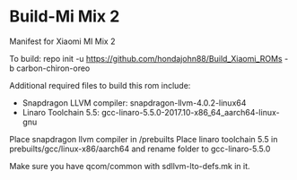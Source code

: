 # Build-Mi Mix 2
Manifest for Xiaomi MI Mix 2

To build: repo init -u https://github.com/hondajohn88/Build_Xiaomi_ROMs -b carbon-chiron-oreo

Additional required files to build this rom include:
 - Snapdragon LLVM compiler: snapdragon-llvm-4.0.2-linux64
 - Linaro Toolchain 5.5: gcc-linaro-5.5.0-2017.10-x86_64_aarch64-linux-gnu
 
 Place snapdragon llvm compiler in /prebuilts
 Place linaro toolchain 5.5 in prebuilts/gcc/linux-x86/aarch64 and rename folder to gcc-linaro-5.5.0
 
 Make sure you have qcom/common with sdllvm-lto-defs.mk in it.
